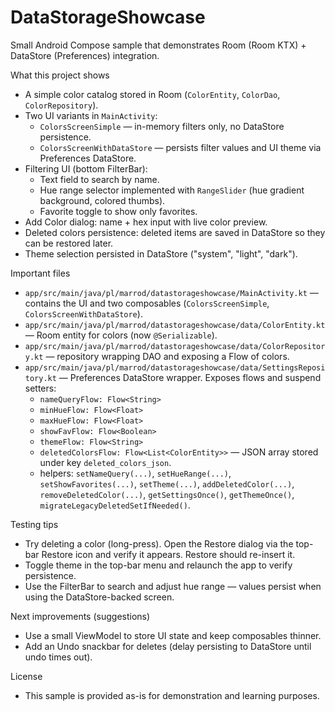 DataStorageShowcase
===================

Small Android Compose sample that demonstrates Room (Room KTX) + DataStore (Preferences) integration.

What this project shows
- A simple color catalog stored in Room (`ColorEntity`, `ColorDao`, `ColorRepository`).
- Two UI variants in `MainActivity`:
  - `ColorsScreenSimple` — in-memory filters only, no DataStore persistence.
  - `ColorsScreenWithDataStore` — persists filter values and UI theme via Preferences DataStore.
- Filtering UI (bottom FilterBar):
  - Text field to search by name.
  - Hue range selector implemented with `RangeSlider` (hue gradient background, colored thumbs).
  - Favorite toggle to show only favorites.
- Add Color dialog: name + hex input with live color preview.
- Deleted colors persistence: deleted items are saved in DataStore so they can be restored later.
- Theme selection persisted in DataStore ("system", "light", "dark").

Important files
- `app/src/main/java/pl/marrod/datastorageshowcase/MainActivity.kt` — contains the UI and two composables (`ColorsScreenSimple`, `ColorsScreenWithDataStore`).
- `app/src/main/java/pl/marrod/datastorageshowcase/data/ColorEntity.kt` — Room entity for colors (now `@Serializable`).
- `app/src/main/java/pl/marrod/datastorageshowcase/data/ColorRepository.kt` — repository wrapping DAO and exposing a Flow of colors.
- `app/src/main/java/pl/marrod/datastorageshowcase/data/SettingsRepository.kt` — Preferences DataStore wrapper. Exposes flows and suspend setters:
  - `nameQueryFlow: Flow<String>`
  - `minHueFlow: Flow<Float>`
  - `maxHueFlow: Flow<Float>`
  - `showFavFlow: Flow<Boolean>`
  - `themeFlow: Flow<String>`
  - `deletedColorsFlow: Flow<List<ColorEntity>>` — JSON array stored under key `deleted_colors_json`.
  - helpers: `setNameQuery(...)`, `setHueRange(...)`, `setShowFavorites(...)`, `setTheme(...)`, `addDeletedColor(...)`, `removeDeletedColor(...)`, `getSettingsOnce()`, `getThemeOnce()`, `migrateLegacyDeletedSetIfNeeded()`.

Testing tips
- Try deleting a color (long-press). Open the Restore dialog via the top-bar Restore icon and verify it appears. Restore should re-insert it.
- Toggle theme in the top-bar menu and relaunch the app to verify persistence.
- Use the FilterBar to search and adjust hue range — values persist when using the DataStore-backed screen.

Next improvements (suggestions)
- Use a small ViewModel to store UI state and keep composables thinner.
- Add an Undo snackbar for deletes (delay persisting to DataStore until undo times out).


License
- This sample is provided as-is for demonstration and learning purposes.

